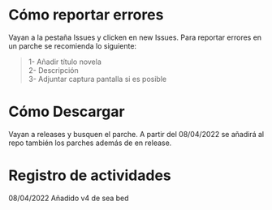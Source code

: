 # Cómo reportar errores
Vayan a la pestaña Issues y clicken en new Issues. Para reportar errores en un parche se recomienda lo siguiente:
> 1- Añadir título novela<br/>
> 2- Descripción<br/>
> 3- Adjuntar captura pantalla si es posible

# Cómo Descargar
Vayan a releases y busquen el parche. A partir del 08/04/2022 se añadirá al repo también los parches además de en release.

# Registro de actividades
08/04/2022
Añadido v4 de sea bed